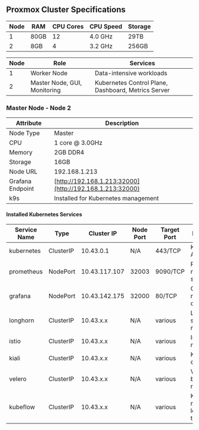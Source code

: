 ## Proxmox Cluster Specifications

|Node|RAM|CPU Cores|CPU Speed|Storage|
|---|---|---|---|---|
|1|80GB|12|4.0 GHz|29TB|
|2|8GB|4|3.2 GHz|256GB|

|Node|Role|Services|
|---|---|---|
|1|Worker Node|Data-intensive workloads|
|2|Master Node, GUI, Monitoring|Kubernetes Control Plane, Dashboard, Metrics Server|

### Master Node - Node 2

| Attribute        | Description                                              |
| ---------------- | -------------------------------------------------------- |
| Node Type        | Master                                                   |
| CPU              | 1 core @ 3.0GHz                                          |
| Memory           | 2GB DDR4                                                 |
| Storage          | 16GB                                                     |
| Node URL         | 192.168.1.213                                            |
| Grafana Endpoint | [http://192.168.1.213:32000](http://192.168.1.213:32000) |
| k9s              | Installed for Kubernetes management                      |

#### Installed Kubernetes Services
| Service Name | Type      | Cluster IP    | Node Port | Target Port | Description                       |
| ------------ | --------- | ------------- | --------- | ----------- | --------------------------------- |
| kubernetes   | ClusterIP | 10.43.0.1     | N/A       | 443/TCP     | Kubernetes API server             |
| prometheus   | NodePort  | 10.43.117.107 | 32003     | 9090/TCP    | Prometheus monitoring system      |
| grafana      | NodePort  | 10.43.142.175 | 32000     | 80/TCP      | Grafana monitoring dashboard      |
| longhorn     | ClusterIP | 10.43.x.x     | N/A       | various     | Longhorn storage management       |
| istio        | ClusterIP | 10.43.x.x     | N/A       | various     | Istio service mesh                |
| kiali        | ClusterIP | 10.43.x.x     | N/A       | various     | Kiali for Istio observability     |
| velero       | ClusterIP | 10.43.x.x     | N/A       | various     | Velero backup and restore         |
| kubeflow     | ClusterIP | 10.43.x.x     | N/A       | various     | Kubeflow machine learning toolkit |
